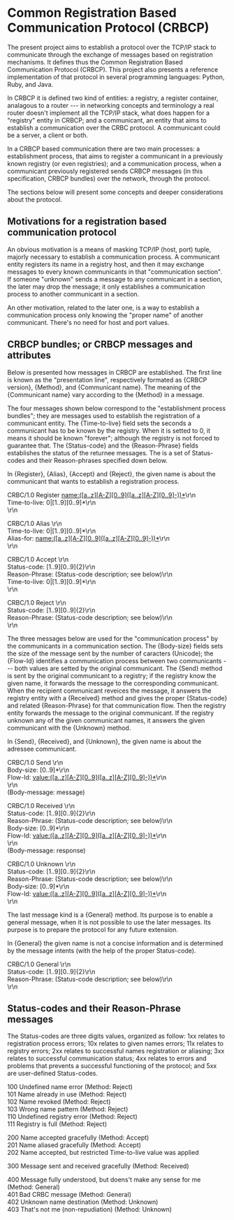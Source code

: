 # Common Registration Based Communication Protocol (CRBCP)

The present project aims to establish a protocol over the TCP/IP stack to communicate through the exchange of messages based on registration mechanisms. It defines thus the Common Registration Based Communication Protocol (CRBCP). This project also presents a reference implementation of that protocol in several programming languages: Python, Ruby, and Java.

In CRBCP it is defined two kind of entities: a registry, a register container, analagous to a router --- in networking concepts and terminology a real router doesn't implement all the TCP/IP stack, what does happen for a "registry" entity in CRBCP; and a communicant, an entity that aims to establish a communication over the CRBC protocol. A communicant could be a server, a client or both.

In a CRBCP based communication there are two main processes: a establishment process, that aims to register a communicant in a previously known registry (or even registries); and a communication process, when a communicant previously registered sends CRBCP messages (in this specification, CRBCP bundles) over the network, through the protocol.

The sections below will present some concepts and deeper considerations about the protocol.

## Motivations for a registration based communication protocol

An obvious motivation is a means of masking TCP/IP (host, port) tuple, majorly necessary to establish a communication process. A communicant entity registers its name in a registry host, and then it may exchange messages to every known communicants in that "communication section". If someone "unknown" sends a message to any communicant in a section, the later may drop the message; it only establishes a communication process to another communicant in a section.

An other motivation, related to the later one, is a way to establish a communication process only knowing the "proper name" of another communicant. There's no need for host and port values.

## CRBCP bundles; or CRBCP messages and attributes

Below is presented how messages in CRBCP are established. The first line is known as the "presentation line", respectively formated as {CRBCP version}, {Method}, and {Communicant name}. The meaning of the {Communicant name} vary according to the {Method} in a message.

The four messages shown below correspond to the "establishment process bundles"; they are messages used to establish the registration of a communicant entity. The {Time-to-live} field sets the seconds a communicant has to be known by the registry. When it is setted to 0, it means it should be known "forever"; although the registry is not forced to guarantee that. The {Status-code} and the {Reason-Phrase} fields establishes the status of the returnee messages. The is a set of Status-codes and their Reason-phrases specified down below.

In {Register}, {Alias}, {Accept} and {Reject}, the given name is about the communicant that wants to establish a registration process.

CRBC/1.0 Register <name:([a..z][A-Z][0..9]([a..z][A-Z][0..9]-))*>\r\n<br>
Time-to-live: 0|[1..9][0..9]*\r\n<br>
\r\n

CRBC/1.0 Alias <name>\r\n<br>
Time-to-live: 0|[1..9][0..9]*\r\n<br>
Alias-for: <name:([a..z][A-Z][0..9]([a..z][A-Z][0..9]-))*>\r\n<br>
\r\n

CRBC/1.0 Accept <name>\r\n<br>
Status-code: [1..9][0..9]{2}\r\n<br>
Reason-Phrase: (Status-code description; see below)\r\n<br>
Time-to-live: 0|[1..9][0..9]*\r\n<br>
\r\n

CRBC/1.0 Reject <name>\r\n<br>
Status-code: [1..9][0..9]{2}\r\n<br>
Reason-Phrase: (Status-code description; see below)\r\n<br>
\r\n

The three messages below are used for the "communication process" by the communicants in a communication section. The {Body-size} fields sets the size of the message sent by the number of caracters (Unicode); the {Flow-Id} identifies a communication process between two communicants --- both values are setted by the original communicant. The {Send} method is sent by the original communicant to a registry; if the registry know the given name, it forwards the message to the corresponding communicant. When the recipient communicant reveices the message, it answers the registry entity with a {Received} method and gives the proper {Status-code} and related {Reason-Phrase} for that communication flow. Then the registry entity forwards the message to the original communicant. If the registry unknown any of the given communicant names, it answers the given communicant with the {Unknown} method.

In {Send}, {Received}, and {Unknown}, the given name is about the adressee communicant.

CRBC/1.0 Send <name>\r\n<br>
Body-size: [0..9]*\r\n<br>
Flow-Id: <value:([a..z][A-Z][0..9]([a..z][A-Z][0..9]-))*>\r\n<br>
\r\n<br>
(Body-message: message)

CRBC/1.0 Received <name>\r\n<br>
Status-code: [1..9][0..9]{2}\r\n<br>
Reason-Phrase: (Status-code description; see below)\r\n<br>
Body-size: [0..9]*\r\n<br>
Flow-Id: <value:([a..z][A-Z][0..9]([a..z][A-Z][0..9]-))*>\r\n<br>
\r\n<br>
(Body-message: response)

CRBC/1.0 Unknown <name>\r\n<br>
Status-code: [1..9][0..9]{2}\r\n<br>
Reason-Phrase: (Status-code description; see below)\r\n<br>
Body-size: [0..9]*\r\n<br>
Flow-Id: <value:([a..z][A-Z][0..9]([a..z][A-Z][0..9]-))*>\r\n<br>
\r\n

The last message kind is a {General} method. Its purpose is to enable a general message, when it is not possible to use the later messages. Its purpose is to prepare the protocol for any future extension.

In {General} the given name is not a concise information and is determined by the message intents (with the help of the proper Status-code).

CRBC/1.0 General <name>\r\n<br>
Status-code: [1..9][0..9]{2}\r\n<br>
Reason-Phrase: (Status-code description; see below)\r\n<br>
\r\n

## Status-codes and their Reason-Phrase messages

The Status-codes are three digits values, organized as follow: 1xx relates to registration process errors; 10x relates to given names errors; 11x relates to registry errors; 2xx relates to successful names registration or aliasing; 3xx relates to successful communication status; 4xx relates to errors and problems that prevents a successful functioning of the protocol; and 5xx are user-defined Status-codes.

100  Undefined name error (Method: Reject)<br>
101  Name already in use (Method: Reject)<br>
102  Name revoked (Method: Reject)<br>
103  Wrong name pattern (Method: Reject)<br>
110  Undefined registry error (Method: Reject)<br>
111  Registry is full (Method: Reject)

200  Name accepted gracefully (Method: Accept)<br>
201  Name aliased gracefully (Method: Accept)<br>
202  Name accepted, but restricted Time-to-live value was applied

300  Message sent and received gracefully (Method: Received)

400  Message fully understood, but doens't make any sense for me (Method: General)<br>
401  Bad CRBC message (Method: General)<br>
402  Unknown name destination (Method: Unknown)<br>
403  That's not me (non-repudiation) (Method: Unknown)
